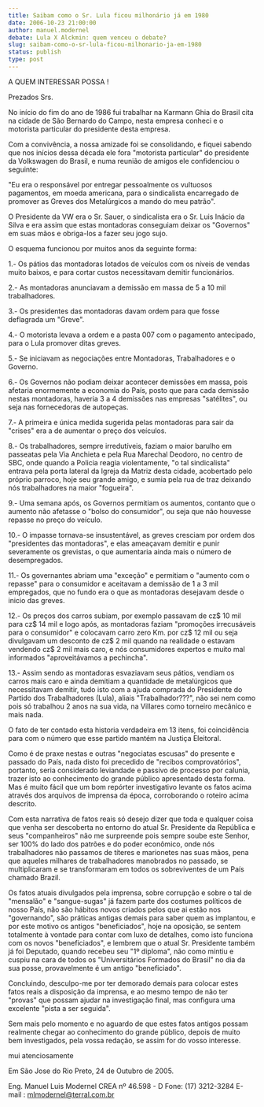 ```yaml
---
title: Saibam como o Sr. Lula ficou milhonário já em 1980
date: 2006-10-23 21:00:00
author: manuel.modernel
debate: Lula X Alckmin: quem venceu o debate?
slug: saibam-como-o-sr-lula-ficou-milhonario-ja-em-1980
status: publish 
type: post
---
```


A QUEM INTERESSAR POSSA !
 
Prezados Srs.
 
No início do fim do ano de 1986 fui trabalhar na Karmann Ghia do Brasil cita na cidade de São Bernardo do Campo, nesta empresa conheci e o motorista particular do presidente desta empresa.
 
Com a convivência, a nossa amizade foi se consolidando, e fiquei sabendo que nos inícios dessa década ele fora "motorista particular" do presidente da Volkswagen do Brasil, e numa reunião de amigos ele confidenciou o seguinte:
 
"Eu era o responsável por entregar pessoalmente os vultuosos pagamentos, em moeda americana, para o sindicalista encarregado de promover as Greves dos Metalúrgicos a mando do meu patrão".
 
O Presidente da VW era o Sr. Sauer, o sindicalista era o Sr. Luis Inácio da Silva e era assim que estas montadoras conseguiam deixar os "Governos" em suas mãos e obriga-los a fazer seu jogo sujo.
 
O esquema funcionou por muitos anos da seguinte forma:
 
1.- Os pátios das montadoras lotados de veículos com os níveis de vendas muito baixos, e para cortar custos necessitavam demitir funcionários.
 
2.- As montadoras anunciavam a demissão em massa de 5 a 10 mil trabalhadores.
 
3.- Os presidentes das montadoras davam ordem para que fosse deflagrada um "Greve".
 
4.- O motorista levava a ordem e a pasta 007 com o pagamento antecipado, para o Lula 
promover ditas greves.
 
5.- Se iniciavam as negociações entre Montadoras, Trabalhadores e o Governo.
 
6.- Os Governos não podiam deixar acontecer demissões em massa, pois afetaria enormemente a economia do País, posto que para cada demissão nestas montadoras, haveria 3 a 4 demissões nas empresas "satélites", ou seja nas fornecedoras de autopeças.
 
7.- A primeira e única medida sugerida pelas montadoras para sair da "crises" era a de aumentar o preço dos veículos.
 
8.- Os trabalhadores, sempre irredutíveis, faziam o maior barulho em passeatas pela Via Anchieta e pela Rua Marechal Deodoro, no centro de SBC, onde quando a Policia reagia violentamente, "o tal sindicalista" entrava pela porta lateral da Igreja da Matriz desta cidade, acobertado pelo próprio parroco, hoje seu grande amigo, e sumia pela rua de traz deixando nós trabalhadores na maior "fogueira".
 
9.- Uma semana após, os Governos permitiam os aumentos, contanto que o aumento não afetasse o "bolso do consumidor", ou seja que não houvesse repasse no preço do veículo.
 
10.- O impasse tornava-se insustentável, as greves cresciam por ordem dos "presidentes das montadoras", e elas ameaçavam demitir e punir severamente os grevistas, o que aumentaria ainda mais o número de desempregados.
 
11.- Os governantes abriam uma "exceção" e permitiam o "aumento com o repasse" para o consumidor e aceitavam a demissão de 1 a 3 mil empregados, que no fundo era o que as montadoras desejavam desde o inicio das greves.
 
12.- Os preços dos carros subiam, por exemplo passavam de cz$ 10 mil para cz$ 14 mil e logo após, as montadoras faziam "promoções irrecusáveis para o consumidor" e colocavam carro zero Km. por cz$ 12 mil ou seja divulgavam um desconto de cz$ 2 mil quando na realidade o estavam vendendo cz$ 2 mil mais caro, e nós consumidores expertos e muito mal informados "aproveitávamos a pechincha".
 
13.- Assim sendo as montadoras esvaziavam seus pátios, vendiam os carros mais caro e ainda demitiam a quantidade de metalúrgicos que necessitavam demitir, tudo isto com a ajuda comprada do Presidente do Partido dos Trabalhadores (Lula), aliais "Trabalhador???", não sei nem como pois só trabalhou 2 anos na sua vida, na Villares como torneiro mecânico e mais nada.
 
O fato de ter contado esta historia verdadeira em 13 itens, foi coincidência para com o número que esse partido mantém na Justiça Eleitoral.
 
Como é de praxe nestas e outras "negociatas escusas" do presente e passado do País, nada disto foi precedido de "recibos comprovatórios", portanto, seria considerado leviandade e passivo de processo por calunia, trazer isto ao conhecimento do grande público apresentado desta forma. Mas é muito fácil que um bom repórter investigativo levante os fatos acima através dos arquivos de imprensa da época, corroborando o roteiro acima descrito.
 
Com esta narrativa de fatos reais só desejo dizer que toda e qualquer coisa que venha ser descoberta no entorno do atual Sr. Presidente da República e seus "companheiros" não me surpreende pois sempre soube este Senhor, ser 100% do lado dos patrões e do poder econômico, onde nós trabalhadores não passamos de títeres e marionetes nas suas mãos, pena que aqueles milhares de trabalhadores manobrados no passado, se multiplicaram e se transformaram em todos os sobreviventes de um País chamado Brazil.
 
Os fatos atuais divulgados pela imprensa, sobre corrupção e sobre o tal de "mensalão" e "sangue-sugas" já fazem parte dos costumes políticos de nosso País, não são hábitos novos criados pelos que ai estão nos "governando", são práticas antigas demais para saber quem as implantou, e por este motivo os antigos "beneficiados", hoje na oposição, se sentem totalmente à vontade para contar com luxo de detalhes, como isto funciona com os novos "beneficiados", e lembrem que o atual Sr. Presidente também já foi Deputado, quando recebeu seu "1º diploma", não como mintiu e cuspiu na cara de todos os "Universitários Formados do Brasil" no dia da sua posse, provavelmente é um antigo "beneficiado". 
 
Concluindo, desculpo-me por ter demorado demais para colocar estes fatos reais a disposição da imprensa, e ao mesmo tempo de não ter "provas" que possam ajudar na investigação final, mas configura uma excelente "pista a ser seguida". 
 
Sem mais pelo momento e no aguardo de que estes fatos antigos possam realmente chegar ao conhecimento do grande público, depois de muito bem investigados, pela vossa redação, se assim for do vosso interesse.
 
 
mui atenciosamente
 
 
Em São Jose do Rio Preto, 24 de Outubro de 2005.
 
 
Eng. Manuel Luis Modernel
CREA nº 46.598 - D
Fone: (17) 3212-3284
E-mail : mlmodernel@terral.com.br
